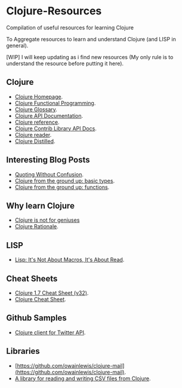 # Clojure-Resources
Compilation of useful resources for learning Clojure

To Aggregate resources to learn and understand Clojure (and LISP in general).

[WIP] I will keep updating as i find new resources (My only rule is to understand the resource before putting it here).

## Clojure
* [Clojure Homepage](http://clojure.org/).
* [Clojure Functional Programming](http://clojure.org/functional_programming).
* [Clojure Glossary](https://github.com/clojuredocs/guides/blob/master/articles/language/glossary.md).
* [Clojure API Documentation](http://clojure.github.io/clojure/).
* [Clojure reference](http://clojure.org/documentation).
* [Clojure Contrib Library API Docs](http://clojure.github.io/).
* [Clojure reader](http://clojure.org/reader).
* [Clojure Distilled](http://yogthos.github.io/ClojureDistilled.html).

## Interesting Blog Posts
* [Quoting Without Confusion](https://blog.8thlight.com/colin-jones/2012/05/22/quoting-without-confusion.html).
* [Clojure from the ground up: basic types](https://aphyr.com/posts/302-clojure-from-the-ground-up-basic-types).
* [Clojure from the ground up: functions](https://aphyr.com/posts/303-clojure-from-the-ground-up-functions).


## Why learn Clojure
* [Clojure is not for geniuses](https://adambard.com/blog/clojure-is-not-for-geniuses/)
* [Clojure Rationale](http://clojure.org/about/rationale).

## LISP
* [Lisp: It's Not About Macros, It's About Read](http://jlongster.com/Lisp--It-s-Not-About-Macros,-It-s-About-Read).

## Cheat Sheets
* [Clojure 1.7 Cheat Sheet (v32)](http://clojure.org/api/cheatsheet).
* [Clojure Cheat Sheet](http://conj.io/).

## Github Samples
* [Clojure client for Twitter API](https://github.com/mattrepl/clojure-twitter).

## Libraries
* [https://github.com/owainlewis/clojure-mail](https://github.com/owainlewis/clojure-mail).
* [A library for reading and writing CSV files from Clojure](https://github.com/davidsantiago/clojure-csv).
